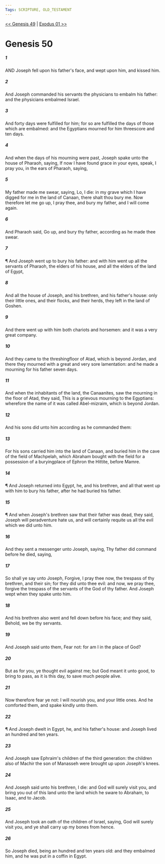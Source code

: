 ```yaml
---
Tags: SCRIPTURE, OLD_TESTAMENT
---
```


[<< Genesis 49](OLD_TESTAMENT/01_Genesis/Genesis_49.md) | [Exodus 01 >>](OLD_TESTAMENT/02_Exodus/Exodus_01.md)

# Genesis 50

##### 1
 AND Joseph fell upon his father's face, and wept upon him, and kissed him.
##### 2
 And Joseph commanded his servants the physicians to embalm his father: and the physicians embalmed Israel.
##### 3
 And forty days were fulfilled for him; for so are fulfilled the days of those which are embalmed: and the Egyptians mourned for him threescore and ten days.
##### 4
 And when the days of his mourning were past, Joseph spake unto the house of Pharaoh, saying, If now I have found grace in your eyes, speak, I pray you, in the ears of Pharaoh, saying,
##### 5
 My father made me swear, saying, Lo, I die: in my grave which I have digged for me in the land of Canaan, there shalt thou bury me.  Now therefore let me go up, I pray thee, and bury my father, and I will come again.
##### 6
 And Pharaoh said, Go up, and bury thy father, according as he made thee swear.
##### 7
 ¶ And Joseph went up to bury his father: and with him went up all the servants of Pharaoh, the elders of his house, and all the elders of the land of Egypt,
##### 8
 And all the house of Joseph, and his brethren, and his father's house: only their little ones, and their flocks, and their herds, they left in the land of Goshen.
##### 9
 And there went up with him both chariots and horsemen: and it was a very great company.
##### 10
 And they came to the threshingfloor of Atad, which is beyond Jordan, and there they mourned with a great and very sore lamentation: and he made a mourning for his father seven days.
##### 11
 And when the inhabitants of the land, the Canaanites, saw the mourning in the floor of Atad, they said, This is a grievous mourning to the Egyptians: wherefore the name of it was called Abel-mizraim, which is beyond Jordan.
##### 12
 And his sons did unto him according as he commanded them:
##### 13
 For his sons carried him into the land of Canaan, and buried him in the cave of the field of Machpelah, which Abraham bought with the field for a possession of a buryingplace of Ephron the Hittite, before Mamre.
##### 14
 ¶ And Joseph returned into Egypt, he, and his brethren, and all that went up with him to bury his father, after he had buried his father.
##### 15
 ¶ And when Joseph's brethren saw that their father was dead, they said, Joseph will peradventure hate us, and will certainly requite us all the evil which we did unto him.
##### 16
 And they sent a messenger unto Joseph, saying, Thy father did command before he died, saying,
##### 17
 So shall ye say unto Joseph, Forgive, I pray thee now, the trespass of thy brethren, and their sin; for they did unto thee evil: and now, we pray thee, forgive the trespass of the servants of the God of thy father.  And Joseph wept when they spake unto him.
##### 18
 And his brethren also went and fell down before his face; and they said, Behold, we be thy servants.
##### 19
 And Joseph said unto them, Fear not: for am I in the place of God?
##### 20
 But as for you, ye thought evil against me; but God meant it unto good, to bring to pass, as it is this day, to save much people alive.
##### 21
 Now therefore fear ye not: I will nourish you, and your little ones.  And he comforted them, and spake kindly unto them.
##### 22
 ¶ And Joseph dwelt in Egypt, he, and his father's house: and Joseph lived an hundred and ten years.
##### 23
 And Joseph saw Ephraim's children of the third generation: the children also of Machir the son of Manasseh were brought up upon Joseph's knees.
##### 24
 And Joseph said unto his brethren, I die: and God will surely visit you, and bring you out of this land unto the land which he sware to Abraham, to Isaac, and to Jacob.
##### 25
 And Joseph took an oath of the children of Israel, saying, God will surely visit you, and ye shall carry up my bones from hence.
##### 26
 So Joseph died, being an hundred and ten years old: and they embalmed him, and he was put in a coffin in Egypt.
